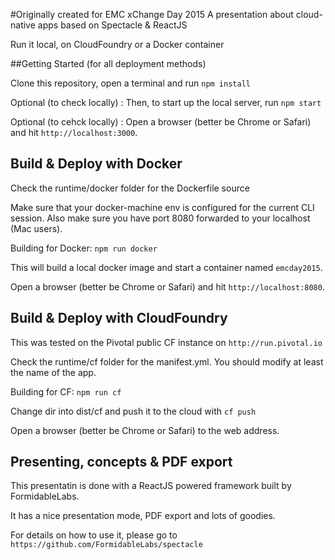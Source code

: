 #Originally created for EMC xChange Day 2015
A presentation about cloud-native apps based on Spectacle & ReactJS

Run it local, on CloudFoundry or a Docker container

##Getting Started (for all deployment methods)

Clone this repository, open a terminal and run `npm install`

Optional (to check locally) : Then, to start up the local server, run `npm start`

Optional (to cehck locally) : Open a browser (better be Chrome or Safari) and hit `http://localhost:3000`.

## Build & Deploy with Docker

Check the runtime/docker folder for the Dockerfile source 

Make sure that your docker-machine env is configured for the current CLI session. Also make sure you have port 8080 forwarded to your localhost (Mac users).

Building for Docker: `npm run docker`

This will build a local docker image and start a container named `emcday2015`.

Open a browser (better be Chrome or Safari) and hit `http://localhost:8080`.

## Build & Deploy with CloudFoundry

This was tested on the Pivotal public CF instance on `http://run.pivotal.io` 

Check the runtime/cf folder for the manifest.yml. You should modify at least the name of the app.

Building for CF: `npm run cf`

Change dir into dist/cf and push it to the cloud with `cf push`

Open a browser (better be Chrome or Safari) to the web address.

## Presenting, concepts & PDF export

This presentatin is done with a ReactJS powered framework built by FormidableLabs.

It has a nice presentation mode, PDF export and lots of goodies.

For details on how to use it, please go to `https://github.com/FormidableLabs/spectacle`
